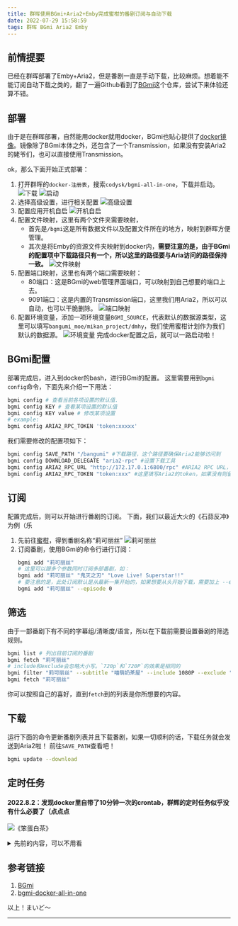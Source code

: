 ```yaml
---
title: 群晖使用BGmi+Aria2+Emby完成蜜柑的番剧订阅与自动下载
date: 2022-07-29 15:58:59
tags: 群晖 BGmi Aria2 Emby
---
```

## 前情提要
已经在群晖部署了Emby+Aria2，但是番剧一直是手动下载，比较麻烦。想着能不能订阅自动下载之类的，翻了一遍Github看到了[BGmi](https://github.com/BGmi/BGmi)这个仓库，尝试下来体验还算不错。

## 部署
由于是在群晖部署，自然能用docker就用docker，BGmi也贴心提供了[docker镜像](https://github.com/BGmi/bgmi-docker-all-in-one)。镜像除了BGmi本体之外，还包含了一个Transmission，如果没有安装Aria2的姥爷们，也可以直接使用Transmission。 

ok，那么下面开始正式部署：
1. 打开群晖的```docker-注册表```，搜索```codysk/bgmi-all-in-one```，下载并启动。
   ![下载](/images/posts/20220729162316.jpg)
   ![启动](/images/posts/20220729162521.jpg)
2. 选择高级设置，进行相关配置
   ![高级设置](../images/posts/20220729162719.jpg)
3. 配置应用开机自启
   ![开机自启](../images/posts/20220729162810.jpg)
4. 配置文件映射，这里有两个文件夹需要映射，
   - 首先是```/bgmi```这是所有数据文件以及配置文件所在的地方，映射到群晖方便管理。
   - 其次是将Emby的资源文件夹映射到docker内，**需要注意的是，由于BGmi的配置项中下载路径只有一个，所以这里的路径要与Aria访问的路径保持一致。**
   ![文件映射](../images/posts/20220729163000.jpg)
5. 配置端口映射，这里也有两个端口需要映射：
   - 80端口：这是BGmi的web管理界面端口，可以映射到自己想要的端口上去。
   - 9091端口：这是内置的Transmission端口，这里我们用Aria2，所以可以自动，也可以干脆删除。
   ![端口映射](../images/posts/20220729163107.jpg)
6. 配置环境变量，添加一项环境变量```BGMI_SOURCE```，代表默认的数据源类型，这里可以填写```bangumi_moe/mikan_project/dmhy```，我们使用蜜柑计划作为我们默认的数据源。
   ![环境变量](../images/posts/20220729163204.jpg)
完成docker配置之后，就可以一路启动啦！

## BGmi配置
部署完成后，进入到docker的bash，进行BGmi的配置。
这里需要用到```bgmi config```命令，下面先来介绍一下用法：
```bash
bgmi config # 查看当前各项设置的默认值.
bgmi config KEY # 查看某项设置的默认值
bgmi config KEY value # 修改某项设置
# example:
bgmi config ARIA2_RPC_TOKEN 'token:xxxxx'
```
我们需要修改的配置项如下：
```bash
bgmi config SAVE_PATH "/bangumi" #下载路径，这个路径要确保Aria2能够访问到
bgmi config DOWNLOAD_DELEGATE "aria2-rpc" #设置下载工具
bgmi config ARIA2_RPC_URL "http://172.17.0.1:6800/rpc" #ARIA2 RPC URL，这里由于我们使用的是docker，所以填写宿主机ip 172.17.0.1，具体可以根据情况更改
bgmi config ARIA2_RPC_TOKEN "token:xxx" #这里填写Aria2的token，如果没有则留空，或者不做修改 
```

## 订阅
配置完成后，则可以开始进行番剧的订阅。 下面，我们以最近大火的《石蒜反冲》为例（乐
1. 先前往[蜜柑](https://mikanani.me)，得到番剧名称“莉可丽丝”
   ![莉可丽丝](../images/posts/20220729173029.jpg)
2. 订阅番剧，使用BGmi的命令行进行订阅：
   ```bash
   bgmi add "莉可丽丝" 
   # 这里可以跟多个参数同时订阅多部番剧，如：
   bgmi add "莉可丽丝" "鬼灭之刃" "Love Live! Superstar!!"
   # 要注意的是，此处订阅默认是从最新一集开始的，如果想要从头开始下载，需要加上 --episode 0
   bgmi add "莉可丽丝" --episode 0
   ```

## 筛选
由于一部番剧下有不同的字幕组/清晰度/语言，所以在下载前需要设置番剧的筛选规则。
```bash
bgmi list # 列出目前订阅的番剧
bgmi fetch "莉可丽丝"
# include和exclude会忽略大小写。`720p`和`720P`的效果是相同的
bgmi filter "莉可丽丝" --subtitle "喵萌奶茶屋" --include 1080P --exclude "繁体"
bgmi fetch "莉可丽丝"
```
你可以按照自己的喜好，直到```fetch```到的列表是你所想要的内容。

## 下载
运行下面的命令更新番剧列表并且下载番剧，如果一切顺利的话，下载任务就会发送到Aria2啦！ 前往```SAVE_PATH```查看吧！
```bash
bgmi update --download
```

## 定时任务
#### 2022.8.2：发现docker里自带了10分钟一次的crontab，群辉的定时任务似乎没有什么必要了（点点点

![《笨蛋白茶》](../images/posts/20220802161904.jpg)

<details>
<summary>先前的内容，可以不用看</summary>

~~既然已经完全了解如何下载番剧，那我们自然可以用任务来让BGmi定时运行来自动下载订阅的番剧啦！~~
1. ~~进入docker创建更新脚本~~
```bash
# 进入docker容器
> docker exec -it codysk-bgmi-all-in-one1 /bin/bash
# 创建更新脚本
docker@codysk-bgmi-all-in-one1 < cd /bgmi/conf && touch cron-update.sh
docker@codysk-bgmi-all-in-one1 < vi cron-update.sh
# 脚本内容
---- cron-update.sh -----
#!/bin/sh
echo "subscribe list:"
bgmi list
bgmi update --download
---- cron-update.sh -----
# 更改文件权限
docker@b2a8cf4027e8 < chmod a+rwx ./cron-update.sh
# 退出docker容器
docker@b2a8cf4027e8 < exit
> exit
```
2. ~~建立定时任务~~ 
   - ~~打开群辉 **控制面板->任务计划**，选择 **新增->计划的任务->用户定义的脚本**~~
   ![新增->计划的任务->用户定义的脚本](../images/posts/20220802111235.jpg)
   - ~~配置任务~~
   ![账号选择root](../images/posts/20220802111350.jpg)
   ![调度时间](../images/posts/20220802111411.jpg)
   - ~~填写执行脚本~~
    ```bash
      docker exec codysk-bgmi-all-in-one1 /bin/bash -c "/bgmi/conf/cron-update.sh"
    ```
    ![执行脚本](../images/posts/20220802111506.jpg)

~~ok！这样就可以每天自动下载番剧，而不用去关心字幕组什么时候更新啦！~~

</details>

## 参考链接
1. [BGmi](https://github.com/BGmi/BGmi)
2. [bgmi-docker-all-in-one](https://github.com/BGmi/bgmi-docker-all-in-one)


以上！まいど～

---



